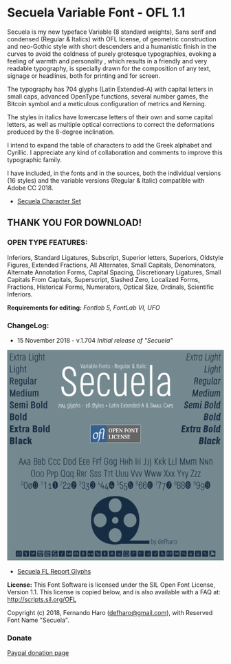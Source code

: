 # Secuela Variable Font - OFL 1.1

Secuela is my new typeface Variable (8 standard weights), Sans serif and condensed (Regular & Italics) with OFL license, of geometric construction and neo-Gothic style with short descenders and a humanistic finish in the curves to avoid the coldness of purely grotesque typographies, evoking a feeling of warmth and personality , which results in a friendly and very readable typography, is specially drawn for the composition of any text, signage or headlines, both for printing and for screen.

The typography has 704 glyphs (Latin Extended-A) with capital letters in small caps, advanced OpenType functions, several number games, the Bitcoin symbol and a meticulous configuration of metrics and Kerning.

The styles in italics have lowercase letters of their own and some capital letters, as well as multiple optical corrections to correct the deformations produced by the 8-degree inclination.

I intend to expand the table of characters to add the Greek alphabet and Cyrillic. I appreciate any kind of collaboration and comments to improve this typographic family.

I have included, in the fonts and in the sources, both the individual versions (16 styles) and the variable versions (Regular & Italic) compatible with Adobe CC 2018.

* [Secuela Character Set](/Specimen-Secuela.pdf)

## THANK YOU FOR DOWNLOAD!

### OPEN TYPE FEATURES:
Inferiors, Standard Ligatures, Subscript, Superior letters, Superiors, Oldstyle Figures, Extended Fractions, All Alternates, Small Capitals, Denominators, Alternate Annotation Forms, Capital Spacing, Discretionary Ligatures, Small Capitals From Capitals, Superscript, Slashed Zero, Localized Forms, Fractions, Historical Forms,  Numerators, Optical Size, Ordinals, Scientific Inferiors.

**Requirements for editing:** *Fontlab 5, FontLab VI, UFO*

### ChangeLog:
* 15 November 2018 - v.1.704
*Initial release of "Secuela"*

![secuela-variable](/docs/Specimen-Secuela.png)

* [Secuela FL Report Glyphs](/docs/FL-Report-Secuela-Extra-Light.pdf)

**License:**
This Font Software is licensed under the SIL Open Font License, Version 1.1. This license is copied below, and is also available with a FAQ at: http://scripts.sil.org/OFL

Copyright (c) 2018, Fernando Haro (defharo@gmail.com), with Reserved Font Name "Secuela".

### Donate
[Paypal donation page](https://www.paypal.com/cgi-bin/webscr?cmd=_s-xclick&hosted_button_id=3HNZ5ZEQ67CK8&source=url)

